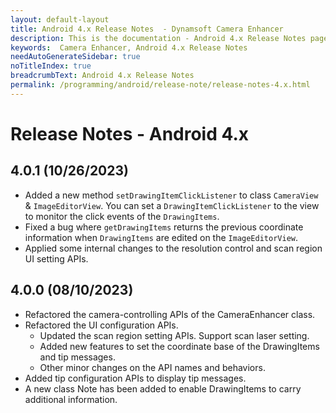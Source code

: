 ```yaml
---
layout: default-layout
title: Android 4.x Release Notes  - Dynamsoft Camera Enhancer
description: This is the documentation - Android 4.x Release Notes page of Dynamsoft Camera Enhancer.
keywords:  Camera Enhancer, Android 4.x Release Notes
needAutoGenerateSidebar: true
noTitleIndex: true
breadcrumbText: Android 4.x Release Notes
permalink: /programming/android/release-note/release-notes-4.x.html
---
```


# Release Notes - Android 4.x

## 4.0.1 (10/26/2023)

* Added a new method `setDrawingItemClickListener` to class `CameraView` & `ImageEditorView`. You can set a `DrawingItemClickListener` to the view to monitor the click events of the `DrawingItems`.
* Fixed a bug where `getDrawingItems` returns the previous coordinate information when `DrawingItems` are edited on the `ImageEditorView`.
* Applied some internal changes to the resolution control and scan region UI setting APIs.

## 4.0.0 (08/10/2023)

* Refactored the camera-controlling APIs of the CameraEnhancer class.
* Refactored the UI configuration APIs.
  * Updated the scan region setting APIs. Support scan laser setting.
  * Added new features to set the coordinate base of the DrawingItems and tip messages.
  * Other minor changes on the API names and behaviors.
* Added tip configuration APIs to display tip messages.
* A new class Note has been added to enable DrawingItems to carry additional information.
